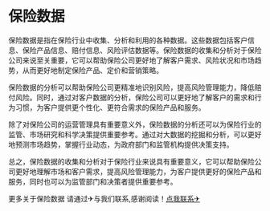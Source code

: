 # 保险数据

保险数据是指在保险行业中收集、分析和利用的各种数据。这些数据包括客户信息、保险产品信息、赔付信息、风险评估数据等。保险数据的收集和分析对于保险公司来说至关重要，它可以帮助保险公司更好地了解客户需求、风险状况和市场趋势，从而更好地制定保险产品、定价和营销策略。

保险数据的分析可以帮助保险公司更精准地识别风险，提高风险管理能力，降低赔付风险。同时，通过对客户数据的分析，保险公司可以更好地了解客户的需求和行为习惯，为客户提供更个性化、更符合需求的保险产品和服务。

除了对保险公司的运营管理具有重要意义外，保险数据的分析还可以为保险行业的监管、市场研究和科学决策提供重要参考。通过对大数据的挖掘和分析，可以更好地预测市场趋势，掌握行业动态，为政府部门和监管机构提供决策支持。

总之，保险数据的收集和分析对于保险行业来说具有重要意义，它可以帮助保险公司更好地理解市场和客户需求，提高风险管理能力，为客户提供更好的保险产品和服务，同时也可以为监管部门和决策者提供重要参考。

更多关于保险数据 请通过✈与我们联系,感谢阅读！[点我联系✈](https://www.G208.com)